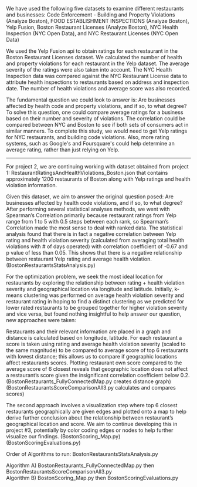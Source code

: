 We have used the following five datasets to examine different restaurants and businesses:
Code Enforcement - Building and Property Violations (Analyze Boston), FOOD ESTABLISHMENT INSPECTIONS (Analyze Boston), Yelp Fusion, Boston Restaurant Licenses (Analyze Boston), NYC Health Inspection (NYC Open Data), and NYC Restaurant Licenses (NYC Open Data)

We used the Yelp Fusion api to obtain ratings for each restaurant in the Boston Restaurant Licenses dataset. 
We calculated the number of health and property violations for each restaurant in the Yelp dataset.
The average severity of the ratings were also taken into account.
The NYC Health Inspection data was compared against the NYC Restaurant License data to attribute health inspections to restaurants based on address and inspection date. The number of health violations and average score was also recorded.

The fundamental question we could look to answer is: Are businesses affected by health code and property violations, and if so, to what degree?
To solve this question, one could compare average ratings for a business based on their number and severity of violations.
The correlation could be compared between NYC and Boston to see if both sets of consumers act in similar manners. To complete this study, we would need to get Yelp ratings for NYC restaurants, and building code violations. Also, more rating systems, such as Google's and Foursquare's could help determine an average rating, rather than just relying on Yelp.


________________________________________________________________________________________________________________________________________


For project 2, we are continuing working with dataset obtained from project 1: RestaurantRatingsAndHealthViolations_Boston.json that contains approximately 1200 restaurants of Boston along with Yelp ratings and health violation information. 

Given this dataset, we aim to answer the original question posed: Are businesses affected by health code violations, and if so, to what degree? After performing several statistical analyses methods, we went with Spearman’s Correlation primarily because restaurant ratings from Yelp range from 1 to 5 with 0.5 steps between each rank, so Spearman’s Correlation made the most sense to deal with ranked data. The statistical analysis found that there is in fact a negative correlation between Yelp rating and health violation severity (calculated from averaging total health violations with # of days operated) with correlation coefficient of -0.67 and p value of less than 0.05. This shows that there is a negative relationship between restaurant Yelp rating and average health violation.
(BostonRestaurantsStatsAnalysis.py)

For the optimization problem, we seek the most ideal location for restaurants by exploring the relationship between rating + health violation severity and geographical location via longitude and latitude. Initially, k-means clustering was performed on average health violation severity and restaurant rating in hoping to find a distinct clustering as we predicted for lower rated restaurants to be grouped together for higher violation severity and vice versa, but found nothing insightful to help answer our question, new approaches were taken:

Restaurants and their relevant information are placed in a graph and distance is calculated based on longitude, latitude. For each restaurant a score is taken using rating and average health violation severity (scaled to the same magnitude) to be compared to average score of top 6 restaurants with lowest distance; this allows us to compare if geographic locations affect restaurants scores. Plotting restaurant own score compared to the average score of 6 closest reveals that geographic location does not affect a restaurant’s score given the insignificant correlation coefficient below 0.2.
(BostonRestaurants_FullyConnectedMap.py creates distance graph)
(BostonRestaurantsScoreComparisonAll3.py calculates and compares scores)

The second approach involves a visualization step where top 6 closest restaurants geographically are given edges and plotted onto a map to help derive further conclusion about the relationship between restaurant’s geographical location and score. We aim to continue developing this in project #3, potentially by color coding edges or nodes to help further visualize our findings.
(BostonScoring_Map.py)
(BostonScoringEvaluations.py)

Order of Algorithms to run:
BostonRestaurantsStatsAnalysis.py

Algorithm A) BostonRestaurants_FullyConnectedMap.py then BostonRestaurantsScoreComparisonAll3.py  
Algorithm B) BostonScoring_Map.py then BostonScoringEvaluations.py
